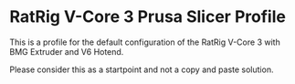 # RatRig V-Core 3 Prusa Slicer Profile

This is a profile for the default configuration of the RatRig V-Core 3 with BMG Extruder and V6 Hotend.

Please consider this as a startpoint and not a copy and paste solution.
